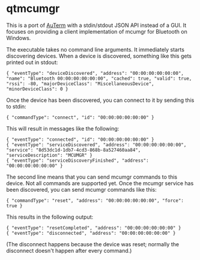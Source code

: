 # qtmcumgr

This is a port of [AuTerm](https://github.com/thedjnK/AuTerm/) with a stdin/stdout JSON API instead of a GUI. It focuses on providing a client implementation of mcumgr for Bluetooth on Windows.

The executable takes no command line arguments. It immediately starts discovering devices. When a device is discovered, something like this gets printed out in stdout:

```
{ "eventType": "deviceDiscovered", "address": "00:00:00:00:00:00", "name": "Bluetooth 00:00:00:00:00:00", "cached": true, "valid": true, "rssi": -80, "majorDeviceClass": "MiscellaneousDevice", "minorDeviceClass": 0 }
```

Once the device has been discovered, you can connect to it by sending this to stdin:

```
{ "commandType": "connect", "id": "00:00:00:00:00:00" }
```

This will result in messages like the following:

```
{ "eventType": "connected", "id": "00:00:00:00:00:00" }
{ "eventType": "serviceDiscovered", "address": "00:00:00:00:00:00", "service": "8d53dc1d-1db7-4cd3-868b-8a527460aa84", "serviceDescription": "MCUMGR" }
{ "eventType": "serviceDiscoveryFinished", "address": "00:00:00:00:00:00" }
```

The second line means that you can send mcumgr commands to this device. Not all commands are supported yet. Once the mcumgr service has been discovered, you can send mcumgr commands like this:

```
{ "commandType": "reset", "address": "00:00:00:00:00:00", "force": true }
```

This results in the following output:

```
{ "eventType": "resetCompleted", "address": "00:00:00:00:00:00" }
{ "eventType": "disconnected", "address": "00:00:00:00:00:00" }
```

(The disconnect happens because the device was reset; normally the disconnect doesn't happen after every command.)
